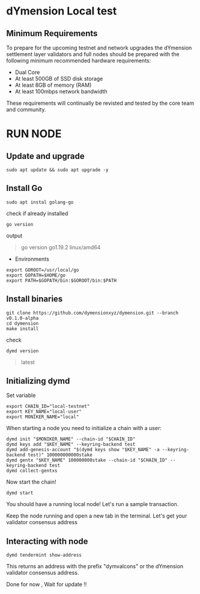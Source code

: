 # dYmension Local test

## Minimum Requirements

To prepare for the upcoming testnet and network upgrades the dYmension settlement layer validators and full nodes should be prepared with the following minimum recommended hardware requirements:

* Dual Core
* At least 500GB of SSD disk storage
* At least 8GB of memory (RAM)
* At least 100mbps network bandwidth

These requirements will continually be revisted and tested by the core team and community.

# RUN NODE

## Update and upgrade

```
sudo apt update && sudo apt upgrade -y
```

## Install Go

```
sudo apt instal golang-go
```

check if already installed

```
go version
```
output
>go version go1.19.2 linux/amd64

* Environments

```
export GOROOT=/usr/local/go
export GOPATH=$HOME/go
export PATH=$GOPATH/bin:$GOROOT/bin:$PATH
```

## Install binaries

```
git clone https://github.com/dymensionxyz/dymension.git --branch v0.1.0-alpha
cd dymension
make install
```

check 

```
dymd version
```

>latest

## Initializing dymd

Set variable

```
export CHAIN_ID="local-testnet"
export KEY_NAME="local-user"
export MONIKER_NAME="local"
```

When starting a node you need to initialize a chain with a user:

```
dymd init "$MONIKER_NAME" --chain-id "$CHAIN_ID"
dymd keys add "$KEY_NAME" --keyring-backend test
dymd add-genesis-account "$(dymd keys show "$KEY_NAME" -a --keyring-backend test)" 100000000000stake
dymd gentx "$KEY_NAME" 100000000stake --chain-id "$CHAIN_ID" --keyring-backend test
dymd collect-gentxs
```

Now start the chain!

```
dymd start
```

You should have a running local node! Let's run a sample transaction.

Keep the node running and open a new tab in the terminal. Let's get your validator consensus address

## Interacting with node

```
dymd tendermint show-address
```

This returns an address with the prefix "dymvalcons" or the dYmension validator consensus address.


Done for now , Wait for update !! 